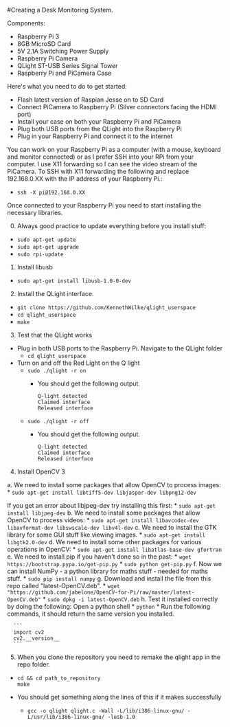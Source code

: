#Creating a Desk Monitoring System.

Components:
  * Raspberry Pi 3
  * 8GB MicroSD Card
  * 5V 2.1A Switching Power Supply
  * Raspberry Pi Camera
  * QLight ST-USB Series Signal Tower
  * Raspberry Pi and PiCamera Case

Here's what you need to do to get started:
- Flash latest version of Raspian Jesse on to SD Card
- Connect PiCamera to Raspberry Pi (Silver connectors facing the HDMI port)
- Install your case on both your Raspberry Pi and PiCamera
- Plug both USB ports from the QLight into the Raspberry Pi
- Plug in your Raspberry Pi and connect it to the internet

You can work on your Raspberry Pi as a computer (with a mouse, keyboard and monitor connected) or as I prefer SSH into your RPi from your computer. I use X11 forwarding so I can see the video stream of the PiCamera. To SSH with X11 forwarding the following and replace 192.168.0.XX with the IP address of your Raspberry Pi.:
  * `ssh -X pi@192.168.0.XX`

Once connected to your Raspberry Pi you need to start installing the necessary libraries.

0. Always good practice to update everything before you install stuff:
  * `sudo apt-get update`
  * `sudo apt-get upgrade`
  * `sudo rpi-update`

1. Install libusb
  * `sudo apt-get install libusb-1.0-0-dev`

2. Install the QLight interface.
  * `git clone https://github.com/KennethWilke/qlight_userspace`
  * `cd qlight_userspace`
  * `make`

3. Test that the QLight works
  * Plug in both USB ports to the Raspberry Pi. Navigate to the QLight folder
    * `cd qlight_userspace`
  * Turn on and off the Red Light on the Q light
    * `sudo ./qlight -r on`
      * You should get the following output.
      
          ```
          Q-light detected
          Claimed interface
          Released interface
          ```
    * `sudo ./qlight -r off`
      * You should get the following output.
      
          ```
          Q-light detected
          Claimed interface
          Released interface
          ```

4. Install OpenCV 3

  a. We need to install some packages that allow OpenCV to process images:
    * `sudo apt-get install libtiff5-dev libjasper-dev libpng12-dev`
    
  If you get an error about libjpeg-dev try installing this first:
    * `sudo apt-get install libjpeg-dev`
  b. We need to install some packages that allow OpenCV to process videos:
    * `sudo apt-get install libavcodec-dev libavformat-dev libswscale-dev libv4l-dev`
  c. We need to install the GTK library for some GUI stuff like viewing images.
    * `sudo apt-get install libgtk2.0-dev`
  d. We need to install some other packages for various operations in OpenCV:
    * `sudo apt-get install libatlas-base-dev gfortran`
  e. We need to install pip if you haven't done so in the past:
    * `wget https://bootstrap.pypa.io/get-pip.py`
    * `sudo python get-pip.py`
  f. Now we can install NumPy - a python library for maths stuff - needed for maths stuff.
    * `sudo pip install numpy`
  g. Download and install the file from this repo called "latest-OpenCV.deb".
    * `wget "https://github.com/jabelone/OpenCV-for-Pi/raw/master/latest-OpenCV.deb"`
    * `sudo dpkg -i latest-OpenCV.deb`
  h. Test it installed correctly by doing the following: Open a python shell
    * `python`
    * Run the following commands, it should return the same version you installed.
    
      ```
      import cv2
      cv2.__version__
      ```
      
5. When you clone the repository you need to remake the qlight app in the repo folder.

  * ```
    cd && cd path_to_repository
    make
    ```
    
  * You should get something along the lines of this if it makes successfully
  
      * `gcc -o qlight qlight.c -Wall -L/lib/i386-linux-gnu/ -L/usr/lib/i386-linux-gnu/ -lusb-1.0`
      
